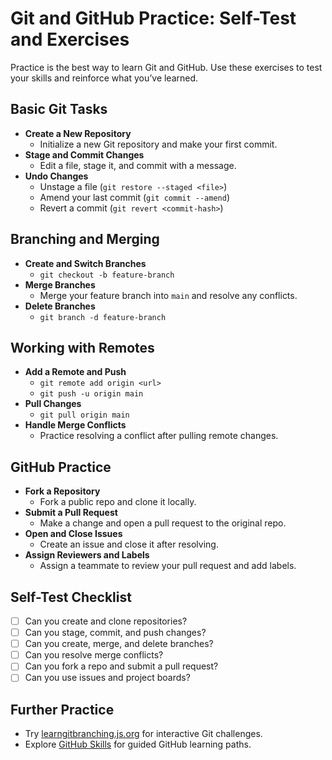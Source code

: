 # Git and GitHub Practice: Self-Test and Exercises

Practice is the best way to learn Git and GitHub. Use these exercises to test your skills and reinforce what you’ve learned.

## Basic Git Tasks

- **Create a New Repository**
  - Initialize a new Git repository and make your first commit.
- **Stage and Commit Changes**
  - Edit a file, stage it, and commit with a message.
- **Undo Changes**
  - Unstage a file (`git restore --staged <file>`)
  - Amend your last commit (`git commit --amend`)
  - Revert a commit (`git revert <commit-hash>`)

## Branching and Merging

- **Create and Switch Branches**
  - `git checkout -b feature-branch`
- **Merge Branches**
  - Merge your feature branch into `main` and resolve any conflicts.
- **Delete Branches**
  - `git branch -d feature-branch`

## Working with Remotes

- **Add a Remote and Push**
  - `git remote add origin <url>`
  - `git push -u origin main`
- **Pull Changes**
  - `git pull origin main`
- **Handle Merge Conflicts**
  - Practice resolving a conflict after pulling remote changes.

## GitHub Practice

- **Fork a Repository**
  - Fork a public repo and clone it locally.
- **Submit a Pull Request**
  - Make a change and open a pull request to the original repo.
- **Open and Close Issues**
  - Create an issue and close it after resolving.
- **Assign Reviewers and Labels**
  - Assign a teammate to review your pull request and add labels.

## Self-Test Checklist

- [ ] Can you create and clone repositories?
- [ ] Can you stage, commit, and push changes?
- [ ] Can you create, merge, and delete branches?
- [ ] Can you resolve merge conflicts?
- [ ] Can you fork a repo and submit a pull request?
- [ ] Can you use issues and project boards?

## Further Practice

- Try [learngitbranching.js.org](https://learngitbranching.js.org/) for interactive Git challenges.
- Explore [GitHub Skills](https://skills.github.com/) for guided GitHub learning paths.